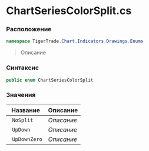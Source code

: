 
# ChartSeriesColorSplit.cs
### Расположение
```csharp
namespace TigerTrade.Chart.Indicators.Drawings.Enums
```



> Описание

### Синтаксис
```csharp
public enum ChartSeriesColorSplit
```


### Значения
| Название | Описание |
| --- | --- |
| ` NoSplit` | *Описание* |
| ` UpDown` | *Описание* |
| ` UpDownZero` | *Описание* |



